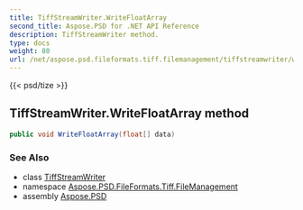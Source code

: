 ```yaml
---
title: TiffStreamWriter.WriteFloatArray
second_title: Aspose.PSD for .NET API Reference
description: TiffStreamWriter method. 
type: docs
weight: 80
url: /net/aspose.psd.fileformats.tiff.filemanagement/tiffstreamwriter/writefloatarray/
---
```

{{< psd/tize >}}
## TiffStreamWriter.WriteFloatArray method

```csharp
public void WriteFloatArray(float[] data)
```

### See Also

* class [TiffStreamWriter](../)
* namespace [Aspose.PSD.FileFormats.Tiff.FileManagement](../../tiffstreamwriter/)
* assembly [Aspose.PSD](../../../)


